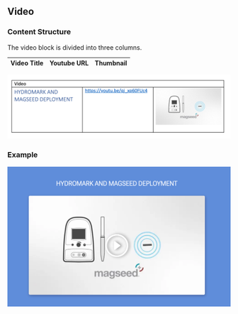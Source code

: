 ## Video
### Content Structure
The video block is divided into three columns.

| Video Title | Youtube URL | Thumbnail |
|-------------|------------|-----------|
![video-block.png](..%2Fassets%2Fvideo-block.png)

### Example
![video-example.png](..%2Fassets%2Fvideo-example.png)
